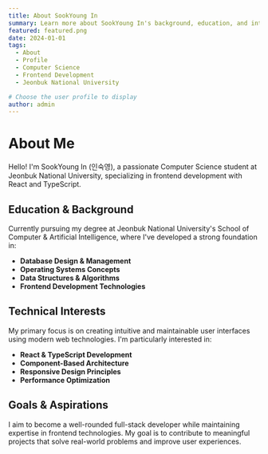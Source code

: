 ```yaml
---
title: About SookYoung In
summary: Learn more about SookYoung In's background, education, and interests in computer science and frontend development.
featured: featured.png
date: 2024-01-01
tags:
  - About
  - Profile
  - Computer Science
  - Frontend Development
  - Jeonbuk National University

# Choose the user profile to display
author: admin
---
```


# About Me

Hello! I'm SookYoung In (인숙영), a passionate Computer Science student at Jeonbuk National University, specializing in frontend development with React and TypeScript.

## Education & Background

Currently pursuing my degree at Jeonbuk National University's School of Computer & Artificial Intelligence, where I've developed a strong foundation in:

- **Database Design & Management**
- **Operating Systems Concepts**
- **Data Structures & Algorithms**
- **Frontend Development Technologies**

## Technical Interests

My primary focus is on creating intuitive and maintainable user interfaces using modern web technologies. I'm particularly interested in:

- **React & TypeScript Development**
- **Component-Based Architecture**
- **Responsive Design Principles**
- **Performance Optimization**

## Goals & Aspirations

I aim to become a well-rounded full-stack developer while maintaining expertise in frontend technologies. My goal is to contribute to meaningful projects that solve real-world problems and improve user experiences.